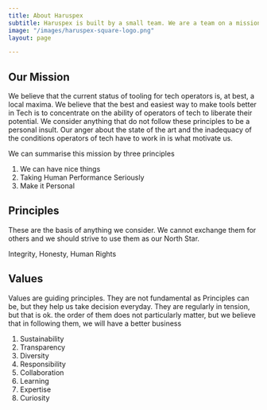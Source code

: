 ```yaml
---
title: About Haruspex
subtitle: Haruspex is built by a small team. We are a team on a mission
image: "/images/haruspex-square-logo.png"
layout: page

---
```

## Our Mission

We believe that the current status of tooling for tech operators is, at best,  a local maxima. We believe that the best and easiest way to make tools better in Tech is to concentrate on the ability of operators of tech to liberate their potential. We consider anything that do not follow these principles to be a personal insult. Our anger about the state of the art and the inadequacy of the conditions operators of tech have to work in is what motivate us.

We can summarise this mission by three principles

1. We can have nice things
2. Taking Human Performance Seriously
3. Make it Personal

## Principles

These are the basis of anything we consider. We cannot exchange them for others and we should strive to use them as our North Star.

Integrity, Honesty, Human Rights

## Values

Values are guiding principles. They are not fundamental as Principles can be, but they help us take decision everyday. They are regularly in tension, but that is ok. the order of them does not particularly matter, but we believe that in following them, we will have a better business

1. Sustainability
2. Transparency
3. Diversity
4. Responsibility
5. Collaboration
6. Learning
7. Expertise
8. Curiosity